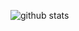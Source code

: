 ![github stats](https://github-readme-stats.vercel.app/api?username=bassaer&count_private=true&theme=nord)
